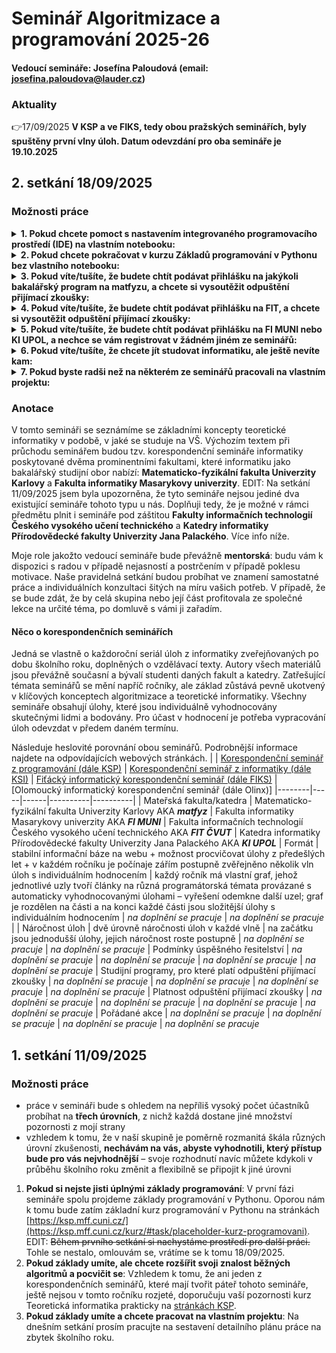 # Seminář Algoritmizace a programování 2025-26
#### Vedoucí semináře: Josefína Paloudová (email: [josefina.paloudova@lauder.cz](mailto:josefina.paloudova@lauder.cz))

### Aktuality
👉17/09/2025 **V KSP a ve FIKS, tedy obou pražských seminářích, byly spuštěny první vlny úloh. Datum odevzdání pro oba semináře je 19.10.2025**

## 2. setkání 18/09/2025
### Možnosti práce
<details>
  <summary><b>1. Pokud chcete pomoct s nastavením integrovaného programovacího prostředí (IDE) na vlastním notebooku:</b></summary>
      <details><summary>a) Pro úplné začátečníky doporučuji IDLE, což je prostředí, které je rovnou nainstalované spolu s Pythonem.</summary>
        Poté, co si stáhnete Python a nainstalujete podle níže uvedených instrukcí, otevřete si program "IDLE (Python 3.x)".
        Otevře se vám shellové okno tohoto prostředí (tady se budou zobrazovat výstupy spuštěných skriptů).
        </details>
      b) Pokud už máte nějakou zkušenost s jiným IDE, můžete klidně používat to, pokud podporuje i Python.<br>
      c) Pokud vaše preferované IDE nepodporuje Python, doporučuju nainstalovat Visual Studio Code a připojit interpret Pythonu.<br>
  --> <a href="https://docs.python.org/3/using/windows.html">Zde</a> jsou instrukce k instalaci Pythonu na počítač s operačním systémem Windows 10 a vyšším.<br>
      d) Poslední možností je používat jakékoli online prostředí, což s sebou ale nese další věci na zvážení, vizte bod 2.
</details>
<details>
   <summary><b>2. Pokud chcete pokračovat v kurzu Základů programování v Pythonu bez vlastního notebooku:</b></summary><br>

</details>
<details>
   <summary><b>3. Pokud víte/tušíte, že budete chtít podávat přihlášku na jakýkoli bakalářský program na matfyzu, a chcete si vysoutěžit odpuštění přijímací zkoušky:</b></summary><br>

</details>
<details>
   <summary><b>4. Pokud víte/tušíte, že budete chtít podávat přihlášku na FIT, a chcete si vysoutěžit odpuštění přijímací zkoušky:</b></summary><br>

</details>
<details>
   <summary><b>5. Pokud víte/tušíte, že budete chtít podávat přihlášku na FI MUNI nebo KI UPOL, a nechce se vám registrovat v žádném jiném ze seminářů:</b></summary><br>

</details>
<details>
   <summary><b>6. Pokud víte/tušíte, že chcete jít studovat informatiku, ale ještě nevíte kam:</b></summary><br>

</details>
<details>
   <summary><b>7. Pokud byste radši než na některém ze seminářů pracovali na vlastním projektu:</b></summary><br>

</details>







### Anotace
V tomto semináři se seznámíme se základními koncepty teoretické informatiky v podobě, v jaké se studuje na VŠ. Výchozím textem při průchodu seminářem budou tzv. korespondenční semináře informatiky poskytované dvěma prominentními fakultami, které informatiku jako bakalářský studijní obor nabízí: **Matematicko-fyzikální fakulta Univerzity Karlovy** a **Fakulta informatiky Masarykovy univerzity**. EDIT: Na setkání 11/09/2025 jsem byla upozorněna, že tyto semináře nejsou jediné dva existující semináře tohoto typu u nás. Doplňuji tedy, že je možné v rámci předmětu plnit i semináře pod záštitou **Fakulty informačních technologií Českého vysokého učení technického** a **Katedry informatiky Přírodovědecké fakulty Univerzity Jana Palackého**. Více info níže.

Moje role jakožto vedoucí semináře bude převážně **mentorská**: budu vám k dispozici s radou v případě nejasností a postrčením v případě poklesu motivace. Naše pravidelná setkání budou probíhat ve znamení samostatné práce a individuálních konzultaci šitých na míru vašich potřeb.  V případě, že se bude zdát, že by celá skupina nebo její část profitovala ze společné lekce na určité téma, po domluvě s vámi ji zařadím.

#### Něco o korespondenčních seminářích
Jedná se vlastně o každoroční seriál úloh z informatiky zveřejňovaných po dobu školního roku, doplněných o vzdělávací texty. Autory všech materiálů jsou převážně současní a bývalí studenti daných fakult a katedry. Zatřešující témata seminářů se mění napříč ročníky, ale základ zůstává pevně ukotvený v klíčových konceptech algoritmizace a teoretické informatiky. Všechny semináře obsahují úlohy, které jsou individuálně vyhodnocovány skutečnými lidmi a bodovány. Pro účast v hodnocení je potřeba vypracování úloh odevzdat v předem daném termínu.

Následuje heslovité porovnání obou seminářů. Podrobnější informace najdete na odpovídajících webových stránkách.
|  | [Korespondenční seminář z programování (dále KSP)](https://ksp.mff.cuni.cz/) | [Korespondenční seminář z informatiky (dále KSI)](https://ksi.fi.muni.cz/) | [Fiťácký informatický korespondenční seminář (dále FIKS)](https://fiks.fit.cvut.cz/about/faq) | [Olomoucký informatický korespondenční seminář (dále Olinx)]
|--------|-----|------|----------|----------|
| Mateřská fakulta/katedra | Matematicko-fyzikální fakulta Univerzity Karlovy AKA _**matfyz**_ | Fakulta informatiky Masarykovy univerzity AKA _**FI MUNI**_ | Fakulta informačních technologií Českého vysokého učení technického AKA _**FIT ČVUT**_ | Katedra informatiky Přírodovědecké fakulty Univerzity Jana Palackého AKA _**KI UPOL**_
| Formát | stabilní informační báze na webu + možnost procvičovat úlohy z předešlých let + v každém ročníku je počínaje zářím postupně zvěřejněno několik vln úloh s individuálním hodnocením | každý ročník má vlastní graf, jehož jednotlivé uzly tvoří články na různá programátorská témata provázané s automaticky vyhodnocovanými úlohami – vyřešení odemkne další uzel; graf je rozdělen na části a na konci každé části jsou složitější úlohy s individuálním hodnocením | _na doplnění se pracuje_ | _na doplnění se pracuje_ |
| Náročnost úloh | dvě úrovně náročnosti úloh v každé vlně | na začátku jsou jednodušší úlohy, jejich náročnost roste postupně | _na doplnění se pracuje_ | _na doplnění se pracuje_
| Podmínky úspěšného řesitelství | _na doplnění se pracuje_ | _na doplnění se pracuje_ | _na doplnění se pracuje_ | _na doplnění se pracuje_
| Studijní programy, pro které platí odpuštění přijímací zkoušky | _na doplnění se pracuje_ | _na doplnění se pracuje_ | _na doplnění se pracuje_ | _na doplnění se pracuje_
| Platnost odpuštění přijímací zkoušky | _na doplnění se pracuje_ | _na doplnění se pracuje_ | _na doplnění se pracuje_ | _na doplnění se pracuje_
| Pořádané akce | _na doplnění se pracuje_ | _na doplnění se pracuje_ | _na doplnění se pracuje_ | _na doplnění se pracuje_


## 1. setkání 11/09/2025
### Možnosti práce
- práce v semináři bude s ohledem na nepříliš vysoký počet účastníků probíhat na **třech úrovních**, z nichž každá dostane jiné množství pozornosti z mojí strany
- vzhledem k tomu, že v naší skupině je poměrně rozmanitá škála různých úrovní zkušenosti, **nechávám na vás, abyste vyhodnotili, který přístup bude pro vás nejvhodnější** – svoje rozhodnutí navíc můžete kdykoli v průběhu školního roku změnit a flexibilně se připojit k jiné úrovni
1. **Pokud si nejste jisti úplnými základy programování**: V první fázi semináře spolu projdeme základy programování v Pythonu. Oporou nám k tomu bude zatím základní kurz programování v Pythonu na stránkách [https://ksp.mff.cuni.cz/](https://ksp.mff.cuni.cz/kurz/#task/placeholder-kurz-programovani). EDIT: ~~Během prvního setkání si nachystáme prostředí pro další práci.~~ Tohle se nestalo, omlouvám se, vrátíme se k tomu 18/09/2025.
2. **Pokud základy umíte, ale chcete rozšířit svoji znalost běžných algoritmů a pocvičit se**: Vzhledem k tomu, že ani jeden z korespondenčních seminářů, které mají tvořit páteř tohoto semináře, ještě nejsou v tomto ročníku rozjeté, doporučuju vaší pozornosti kurz Teoretická informatika prakticky na [stránkách KSP](https://ksp.mff.cuni.cz/kurz/#).
3. **Pokud základy umíte a chcete pracovat na vlastním projektu**: Na dnešním setkání prosím pracujte na sestavení detailního plánu práce na zbytek školního roku.

